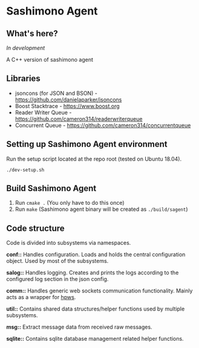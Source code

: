# Sashimono Agent

## What's here?
*In development*

A C++ version of sashimono agent

## Libraries
* jsoncons (for JSON and BSON) - https://github.com/danielaparker/jsoncons
* Boost Stacktrace - https://www.boost.org
* Reader Writer Queue - https://github.com/cameron314/readerwriterqueue
* Concurrent Queue - https://github.com/cameron314/concurrentqueue

## Setting up Sashimono Agent environment
Run the setup script located at the repo root (tested on Ubuntu 18.04).
```
./dev-setup.sh
```

## Build Sashimono Agent
1. Run `cmake .` (You only have to do this once)
1. Run `make` (Sashimono agent binary will be created as `./build/sagent`)

## Code structure
Code is divided into subsystems via namespaces.

**conf::** Handles configuration. Loads and holds the central configuration object. Used by most of the subsystems.

**salog::** Handles logging. Creates and prints the logs according to the configured log section in the json config.

**comm::** Handles generic web sockets communication functionality. Mainly acts as a wrapper for [hpws](https://github.com/RichardAH/hpws).

**util::** Contains shared data structures/helper functions used by multiple subsystems.

**msg::** Extract message data from received raw messages.

**sqlite::** Contains sqlite database management related helper functions.